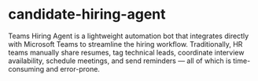 # candidate-hiring-agent
Teams Hiring Agent is a lightweight automation bot that integrates directly with Microsoft Teams to streamline the hiring workflow. Traditionally, HR teams manually share resumes, tag technical leads, coordinate interview availability, schedule meetings, and send reminders — all of which is time-consuming and error-prone.
